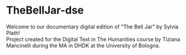 # TheBellJar-dse
Welcome to our documentary digital edition of  "The Bell Jar" by Sylvia Plath! <br>
Project created for the Digital Text in The Humanities course by Tiziana Mancinelli during the MA in DHDK at the University of Bologna.
